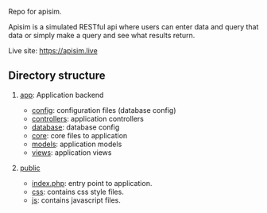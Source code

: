 Repo for apisim.

Apisim is a simulated RESTful api where users can enter data and query that data or simply make a query and see what results return.

Live site:
https://apisim.live

## Directory structure
1. [app](app): Application backend
    - [config](app/config): configuration files (database config)
    - [controllers](app/controllers): application controllers
    - [database](app/database): database config
    - [core](app/core): core files to application
    - [models](app/models): application models
    - [views](app/views): application views

2. [public](public)
    - [index.php](public/index.php): entry point to application.
    - [css](public/css): contains css style files.
    - [js](public/js): contains javascript files.

